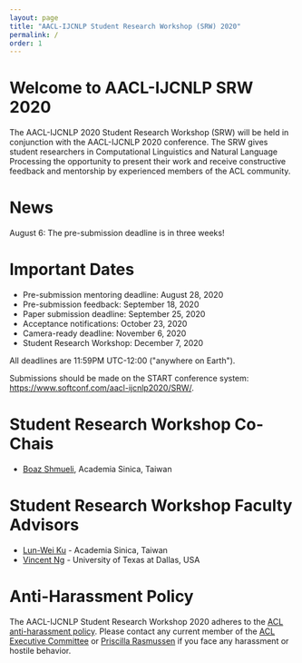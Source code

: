 ```yaml
---
layout: page
title: "AACL-IJCNLP Student Research Workshop (SRW) 2020"
permalink: /
order: 1
---
```




# Welcome to AACL-IJCNLP SRW 2020
The AACL-IJCNLP 2020 Student Research Workshop (SRW) will be held in conjunction with the AACL-IJCNLP 2020 conference. The SRW gives student researchers in Computational Linguistics and Natural Language Processing the opportunity to present their work and receive constructive feedback and mentorship by experienced members of the ACL community.

# News
August 6: The pre-submission deadline is in three weeks!
<!-- Jan 18: Pre-mentoring feedback is on the way!
March 6: The final submission deadline is today. Upload your submissions before 11.59PM UTC-12.
April 16: Notifications of acceptance to the SRW 2020 will be released tomorrow!
July 6-8: The SRW presentations will be held as part of the main ACL conference!
-->

# Important Dates 

- Pre-submission mentoring deadline: August 28, 2020
- Pre-submission feedback: September 18, 2020
- Paper submission deadline: September 25, 2020
- Acceptance notifications: October 23, 2020
- Camera-ready deadline: November 6, 2020
- Student Research Workshop: December 7, 2020

All deadlines are 11:59PM UTC-12:00 ("anywhere on Earth").

Submissions should be made on the START conference system: https://www.softconf.com/aacl-ijcnlp2020/SRW/.


# Student Research Workshop Co-Chais

- [Boaz Shmueli](https://towardsdatascience.com/@shmueli), Academia Sinica, Taiwan

# Student Research Workshop Faculty Advisors

- [Lun-Wei Ku](https://www.iis.sinica.edu.tw/pages/lwku/) - Academia Sinica, Taiwan
- [Vincent Ng](http://www.hlt.utdallas.edu/~vince) - University of Texas at Dallas, USA


# Anti-Harassment Policy
The AACL-IJCNLP Student Research Workshop 2020 adheres to the [ACL anti-harassment policy](https://www.aclweb.org/adminwiki/index.php?title=Anti-Harassment_Policy). Please contact any current member of the [ACL Executive Committee](https://www.aclweb.org/portal/about) or [Priscilla Rasmussen](mailto:acl@aclweb.org) if you face any harassment or hostile behavior.

<!--
# Sponsored By       
<img src="images/ccc_hz copy.jpg" alt="Computing Research Association’s Computing Community Consortium (CCC)" width="300"/>
<img src="images/NSF_4-Color_bitmap_Logo.png" alt="National Science Foundation" width="200"/>
<img src="images/nrc_canada_logo.png" alt="National Research Council, Canada" width="250" style="padding: 0 0 0 40px"/>
<img src="images/google_logo.svg" alt="Google" width="250" style="padding: 0 0 0 40px"/>
-->


